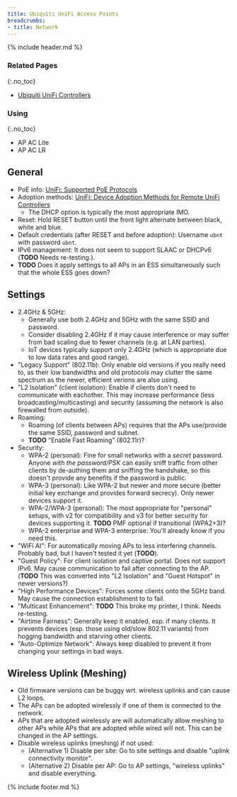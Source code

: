 ```yaml
---
title: Ubiquiti UniFi Access Points
breadcrumbs:
- title: Network
---
```

{% include header.md %}

### Related Pages
{:.no_toc}

- [Ubiquiti UniFi Controllers](/config/network/ubiquiti-unifi-controllers/)

### Using
{:.no_toc}

- AP AC Lite
- AP AC LR

## General

- PoE info: [UniFi: Supported PoE Protocols](https://help.ubnt.com/hc/en-us/articles/115000263008--UniFi-Understanding-PoE-and-How-UniFi-Devices-are-Powered)
- Adoption methods: [UniFi: Device Adoption Methods for Remote UniFi Controllers](https://help.ubnt.com/hc/en-us/articles/204909754-UniFi-Device-Adoption-Methods-for-Remote-UniFi-Controllers)
    - The DHCP option is typically the most appropriate IMO.
- Reset: Hold RESET button until the front light alternate between black, white and blue.
- Default credentials (after RESET and before adoption): Username `ubnt` with password `ubnt`.
- IPv6 management: It does not seem to support SLAAC or DHCPv6 (**TODO** Needs re-testing.).
- **TODO** Does it apply settings to all APs in an ESS simultaneously such that the whole ESS goes down?

## Settings

- 2.4GHz & 5GHz:
    - Generally use both 2.4GHz and 5GHz with the same SSID and password.
    - Consider disabling 2.4GHz if it may cause interference or may suffer from bad scaling due to fewer channels (e.g. at LAN parties).
    - IoT devices typically support only 2.4GHz (which is appropriate due to low data rates and good range).
- "Legacy Support" (802.11b): Only enable old versions if you really need to, as their low bandwidths and old protocols may clutter the same spectrum as the newer, efficient verions are also using.
- "L2 Isolation" (client isolation): Enable if clients don't need to communicate with eachother. This may increase performance (less broadcasting/multicasting) and security (assuming the network is also firewalled from outside).
- Roaming:
    - Roaming (of clients between APs) requires that the APs use/provide the same SSID, password and subnet.
    - **TODO** "Enable Fast Roaming" (802.11r)?
- Security:
    - WPA-2 (personal): Fine for small networks with a _secret_ password. Anyone _with the password/PSK_ can easily sniff traffic from other clients by de-authing them and sniffing the handshake, so this doesn't provide any benefits if the password is public.
    - WPA-3 (personal): Like WPA-2 but newer and more secure (better initial key exchange and provides forward secrecy). Only newer devices support it.
    - WPA-2/WPA-3 (personal): The most appropriate for "personal" setups, with v2 for compatibility and v3 for better security for devices supporting it. **TODO** PMF optional if transitional (WPA2+3)?
    - WPA-2 enterprise and WPA-3 enterprise: You'll already know if you need this.
- "WiFi AI": For automatically moving APs to less interfering channels. Probably bad, but I haven't tested it yet (**TODO**).
- "Guest Policy": For client isolation and captive portal. Does not support IPv6. May cause communication to fail after connecting to the AP. (**TODO** This was converted into "L2 Isolation" and "Guest Hotspot" in newer versions?)
- "High Performance Devices": Forces some clients onto the 5GHz band. May cause the connection establishment to to fail.
- "Multicast Enhancement": **TODO** This broke my printer, I think. Needs re-testing.
- "Airtime Fairness": Generally keep it enabled, esp. if many clients. It prevents devices (esp. those using old/slow 802.11 variants) from hogging bandwidth and starving other clients.
- "Auto-Optimize Network": Always keep disabled to prevent it from changing your settings in bad ways.

## Wireless Uplink (Meshing)

- Old firmware versions can be buggy wrt. wireless uplinks and can cause L2 loops.
- The APs can be adopted wirelessly if one of them is connected to the network.
- APs that are adopted wirelessly are will automatically allow meshing to other APs while APs that are adopted while wired will not. This can be changed in the AP settings.
- Disable wireless uplinks (meshing) if not used:
    - (Alternative 1) Disable per site: Go to site settings and disable "uplink connectivity monitor".
    - (Alternative 2) Disable per AP: Go to AP settings, "wireless uplinks" and disable everything.

{% include footer.md %}
